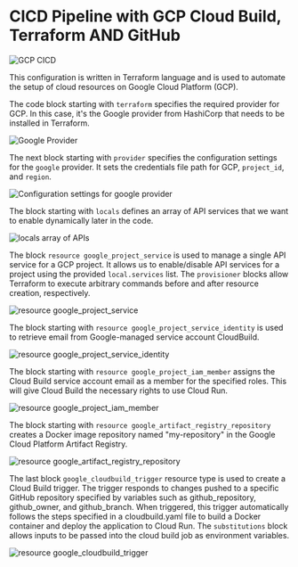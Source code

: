 # CICD Pipeline with GCP Cloud Build, Terraform AND GitHub

![GCP CICD](https://user-images.githubusercontent.com/3052677/229312734-565acb47-12b4-4db0-9fe4-90a990eb0d03.png)

This configuration is written in Terraform language and is used to automate the setup of cloud resources on Google Cloud Platform (GCP). 

The code block starting with `terraform` specifies the required provider for GCP. In this case, it's the Google provider from HashiCorp that needs to be installed in Terraform.

![Google Provider](https://user-images.githubusercontent.com/3052677/228669725-96a8a418-4ca1-4a2e-8678-67841743e68e.png)


The next block starting with `provider` specifies the configuration settings for the `google` provider. It sets the credentials file path for GCP, `project_id`, and `region`.

![Configuration settings for google provider](https://user-images.githubusercontent.com/3052677/228670062-8d1866c9-b5b6-44e6-b4df-6b8905ace527.png)


The block starting with `locals` defines an array of API services that we want to enable dynamically later in the code.

![locals array of APIs](https://user-images.githubusercontent.com/3052677/228670343-4807b06e-3c9e-4737-8bd7-2aa3b5662e31.png)


The block `resource google_project_service` is used to manage a single API service for a GCP project. It allows us to enable/disable API services for a project using the provided `local.services` list. The `provisioner` blocks allow Terraform to execute arbitrary commands before and after resource creation, respectively.

![resource google_project_service](https://user-images.githubusercontent.com/3052677/228670659-2eaa78b5-c411-4822-a3bc-df95158d8347.png)


<!-- Following that, there's a block with `data` that retrieves the default service account for our GCP project. -->

The block starting with `resource google_project_service_identity` is used to retrieve email from Google-managed service account CloudBuild.

![resource google_project_service_identity](https://user-images.githubusercontent.com/3052677/228671030-2de2e629-3aae-4bc6-aaf8-3203c49997c7.png)


The block starting with `resource google_project_iam_member` assigns the Cloud Build service account email as a member for the specified roles. This will give Cloud Build the necessary rights to use Cloud Run.

![resource google_project_iam_member](https://user-images.githubusercontent.com/3052677/228671185-22232eaf-b60e-4b45-8195-7f4f2814cb7b.png)


The block starting with `resource google_artifact_registry_repository` creates a Docker image repository named "my-repository" in the Google Cloud Platform Artifact Registry.

![resource google_artifact_registry_repository](https://user-images.githubusercontent.com/3052677/228671316-f78f6235-68d7-4f94-a494-71ae7101cf93.png)


The last block `google_cloudbuild_trigger` resource type is used to create a Cloud Build trigger. The trigger responds to changes pushed to a specific GitHub repository specified by variables such as github_repository, github_owner, and github_branch. When triggered, this trigger automatically follows the steps specified in a cloudbuild.yaml file to build a Docker container and deploy the application to Cloud Run. The `substitutions` block allows inputs to be passed into the cloud build job as environment variables.

![resource google_cloudbuild_trigger](https://user-images.githubusercontent.com/3052677/228671476-d8378791-8bfb-44a4-888a-2acae55a1eac.png)

